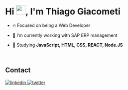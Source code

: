 <h1 align="left">Hi <img src="https://raw.githubusercontent.com/kaueMarques/kaueMarques/master/hi.gif" height="30px">, I'm Thiago Giacometi</h1>

- 🔥 Focused on being a Web Developer 

- 🔭 I’m currently working with SAP ERP management

- 🌱 Studying **JavaScript, HTML, CSS, REACT, Node.JS**

<br>

## Contact
<p>
<a href="https://www.linkedin.com/in/thiago-giacometi-15087a238/" target="_blank">
  <img align="center" src="https://img.shields.io/badge/-ThiagoGiacometi-05122A?style=flat&logo=linkedin" alt="linkedin"/>
</a>
<a href="https://twitter.com/ThiagoGiacomet" target="_blank">
  <img align="center" src="https://img.shields.io/badge/-ThiagoGiacometi-05122A?style=flat&logo=twitter" alt="twitter"/>  
</a>
</p>

<!--
Here are some ideas to get you started:
- 🔭 I’m currently working on ...
- 🌱 I’m currently learning ...
- 👯 I’m looking to collaborate on ...
- 🤔 I’m looking for help with ...
- 💬 Ask me about ...
- 📫 How to reach me: ...
- 😄 Pronouns: ...
- ⚡ Fun fact: ...
-->
